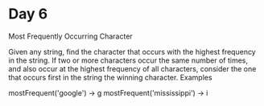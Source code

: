 # Day 6

Most Frequently Occurring Character

Given any string, find the character that occurs with the highest frequency in the string.
If two or more characters occur the same number of times, and also occur at the highest frequency of all characters, consider the one that occurs first in the string the winning character.
Examples

mostFrequent('google') -> g
mostFrequent('mississippi') -> i
